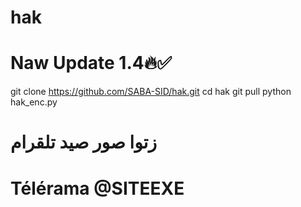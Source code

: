 # hak

# Naw Update 1.4🔥✅

git clone https://github.com/SABA-SID/hak.git
cd hak
git pull
python hak_enc.py

# زتوا صور صيد تلقرام 

# Télérama @SITEEXE